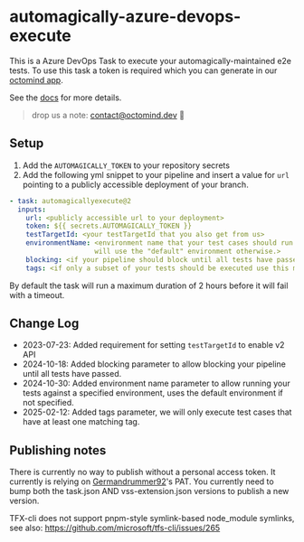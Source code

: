 # automagically-azure-devops-execute

This is a Azure DevOps Task to execute your automagically-maintained e2e tests.
To use this task a token is required which you can generate in our [octomind app](https://app.octomind.dev).

See the [docs](https://octomind.dev/docs) for more details.

> drop us a note: <contact@octomind.dev> 🐙

## Setup

1. Add the `AUTOMAGICALLY_TOKEN` to your repository secrets
2. Add the following yml snippet to your pipeline and insert a value for `url` pointing to a publicly accessible
   deployment of your branch.

```yml
- task: automagicallyexecute@2
  inputs:
    url: <publicly accessible url to your deployment>
    token: ${{ secrets.AUTOMAGICALLY_TOKEN }}
    testTargetId: <your testTargetId that you also get from us>
    environmentName: <environment name that your test cases should run against. optional, 
                     will use the "default" environment otherwise.>
    blocking: <if your pipeline should block until all tests have passed, optional, defaults to false>
    tags: <if only a subset of your tests should be executed use this multiline string>
```

By default the task will run a maximum duration of 2 hours before it will fail with a timeout.

## Change Log

- 2023-07-23: Added requirement for setting `testTargetId` to enable v2 API
- 2024-10-18: Added blocking parameter to allow blocking your pipeline until all tests have passed.
- 2024-10-30: Added environment name parameter to allow running your tests against a specified environment, uses the
  default environment if not specified.
- 2025-02-12: Added tags parameter, we will only execute test cases that have at least one matching tag.

## Publishing notes

There is currently no way to publish without a personal access token. It currently is relying
on [Germandrummer92](https://github.com/Germandrummer92)'s PAT.
You currently need to bump both the task.json AND vss-extension.json versions to publish a new version.

TFX-cli does not support pnpm-style symlink-based node_module symlinks, see
also: <https://github.com/microsoft/tfs-cli/issues/265>
